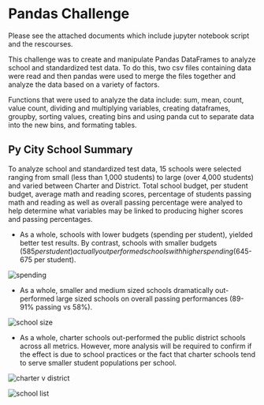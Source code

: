 # Pandas Challenge

Please see the attached documents which include jupyter notebook script and the rescourses. 

This challenge was to create and manipulate Pandas DataFrames to analyze school and standardized test data. To do this, two csv files containing data were read and then pandas were used to merge the files together and analyze the data based on a variety of factors. 

Functions that were used to analyze the data include: sum, mean, count, value count, dividing and multiplying variables, creating dataframes, groupby, sorting values, creating bins and using panda cut to separate data into the new bins, and formating tables.

## Py City School Summary
To analyze school and standardized test data, 15 schools were selected ranging from small (less than 1,000 students) to large (over 4,000 students) and varied between Charter and District. Total school budget, per student budget, average math and reading scores, percentage of students passing math and reading as well as overall passing percentage were analyed to help determine what variables may be linked to producing higher scores and passing percentages. 


* As a whole, schools with lower budgets (spending per student), yielded better test results. By contrast, schools with smaller budgets ($585 per student) actually outperformed schools with higher spending ($645-675 per student).

![spending](https://user-images.githubusercontent.com/120147552/213919360-cbf43ec6-de9c-4116-8a7f-6f97677c1ab2.png)

* As a whole, smaller and medium sized schools dramatically out-performed large sized schools on overall passing performances (89-91% passing vs 58%).

![school size](https://user-images.githubusercontent.com/120147552/213951056-e0f1788f-5b17-4798-994a-8e489230b246.png)

* As a whole, charter schools out-performed the public district schools across all metrics. However, more analysis will be required to confirm if the effect is due to school practices or the fact that charter schools tend to serve smaller student populations per school.

![charter v  district](https://user-images.githubusercontent.com/120147552/213951065-4107f61c-c32b-4242-b5bf-e929a6f20623.png)

![school list](https://user-images.githubusercontent.com/120147552/213951073-1db21940-a4bf-4611-b4ce-c03fe7dd76dc.png)
